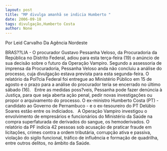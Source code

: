 ```yaml
---
layout: post
title: "MP divulga amanhã se indicia Humberto "
date: 2006-09-18
tags: divulgação,Humberto Costa
author: None
---
```


Por Leid Carvalho Da Agência Nordeste 

BRAS??LIA - O procurador Gustavo Pessanha Veloso, da Procuradoria da República no Distrito Federal, adiou para esta terça-feira (19) o anúncio de sua decisão sobre o futuro da Operação Vampiro. Segundo a assessoria de imprensa da Procuradoria, Pessanha Veloso anda não concluiu a análise do processo, cuja divulgação estava prevista para esta segunda-feira. O relatório da Pol?cia Federal foi entregue ao Ministério Público em 15 de agosto e o prazo para a análise do procurador teria se encerrado no último sábado (16).
&nbsp;
Entre as medidas poss?veis, Pessanha pode fazer denúncia à Justiça, para que seja aberta ação penal, pedir novas investigações ou propor o arquivamento do processo. O ex-ministro Humberto Costa (PT) - candidato ao Governo de Pernambuco - e o ex-tesoureiro do PT Delúbio Soares estão entre os indiciados.
&nbsp;
A Operação Vampiro investigou o envolvimento de empresários e funcionários do Ministério da Saúde na compra superfaturada de derivados do sangue, os hemoderivados. O relatório da PF indicia 42 pessoas sob acusação de praticar fraude em licitações, crimes contra a ordem tributária, corrupção ativa e passiva, violação do sigilo funcional, tráfico de influência e formação de quadrilha, entre outros delitos, no âmbito da Saúde. 